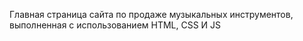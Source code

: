 Главная страница сайта по продаже музыкальных инструментов, выполненная с использованием HTML, CSS И JS
